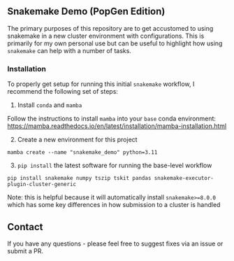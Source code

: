 ## Snakemake Demo (PopGen Edition)

The primary purposes of this repository are to get accustomed to using snakemake in a new cluster environment with configurations. This is primarily for my own personal use but can be useful to highlight how using `snakemake` can help with a number of tasks.

### Installation

To properly get setup for running this initial `snakemake` workflow, I recommend the following set of steps:

1. Install `conda` and `mamba`

Follow the instructions to install `mamba` into your `base` conda environment: https://mamba.readthedocs.io/en/latest/installation/mamba-installation.html


2. Create a new environment for this project

```
mamba create --name "snakemake_demo" python=3.11
```

3. `pip install` the latest software for running the base-level workflow

```
pip install snakemake numpy tszip tskit pandas snakemake-executor-plugin-cluster-generic
```

Note: this is helpful because it will automatically install `snakemake>=8.0.0` which has some key differences in how submission to a cluster is handled

## Contact

If you have any questions - please feel free to suggest fixes via an issue or submit a PR.
